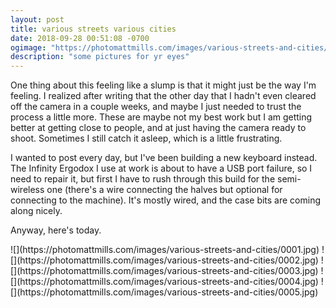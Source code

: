 ```yaml
---
layout: post
title: various streets various cities
date: 2018-09-28 00:51:08 -0700
ogimage: "https://photomattmills.com/images/various-streets-and-cities/0005.jpg"
description: "some pictures for yr eyes"
---
```


One thing about this feeling like a slump is that it might just be the way I'm feeling. I realized after writing that the other day that I hadn't even cleared off the camera in a couple weeks, and maybe I just needed to trust the process a little more. These are maybe not my best work but I am getting better at getting close to people, and at just having the camera ready to shoot. Sometimes I still catch it asleep, which is a little frustrating.

I wanted to post every day, but I've been building a new keyboard instead. The Infinity Ergodox I use at work is about to have a USB port failure, so I need to repair it, but first I have to rush through this build for the semi-wireless one (there's a wire connecting the halves but optional for connecting to the machine). It's mostly wired, and the case bits are coming along nicely. 

Anyway, here's today.

<span style="display:block;" class="center">
  ![](https://photomattmills.com/images/various-streets-and-cities/0001.jpg)
<span class="caption"></span>
![](https://photomattmills.com/images/various-streets-and-cities/0002.jpg)
<span class="caption"></span>
![](https://photomattmills.com/images/various-streets-and-cities/0003.jpg)
<span class="caption"></span>
![](https://photomattmills.com/images/various-streets-and-cities/0004.jpg)
<span class="caption"></span>
![](https://photomattmills.com/images/various-streets-and-cities/0005.jpg)
<span class="caption"></span>
</span>
